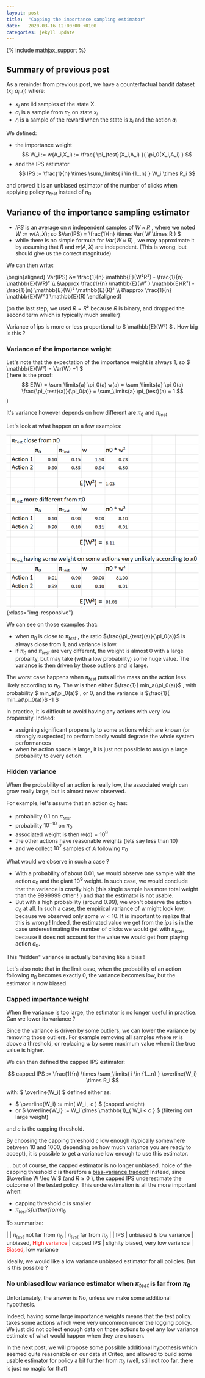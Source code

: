 ```yaml
---
layout: post
title:  "Capping the importance sampling estimator"
date:   2020-03-16 12:00:00 +0100
categories: jekyll update
---
```

{% include mathjax_support %}

## Summary of previous post

As a reminder from previous post, we have a counterfactual bandit dataset $(x_i, a_i, r_i)$ where:

* $x_i$ are iid samples of the state X.
* $a_i$ is a sample from $\pi_0$ on state $x_i$
* $r_i$ is a sample of the reward when the state is $x_i$ and the action $a_i$

We defined:
- the importance weight $$ W_i := w(A_i,X_i) := \frac{ \pi_{test}(X_i,A_i) }{ \pi_0(X_i,A_i) } $$
- and the IPS estimator $$ IPS := \frac{1}{n} \times  \sum_\limits{ i \in {1...n} } W_i \times  R_i $$
 
and proved it is an unbiased estimator of the number of clicks when applying policy $\pi_{test}$ instead of $\pi_0$

## Variance of the importance sampling estimator

- $IPS$ is an average on $n$ independent samples of $W \times R$ , where we noted $W := w(A,X)$; so $Var(IPS) = \frac{1}{n} \times Var( W \times R ) $ 
- while there is no simple formula for $Var( W \times R)$ , we may approximate it by assuming that $R$ and $w(A,X)$ are independent. (This is wrong, but should give us the correct magnitude)

We can then write:

\begin{aligned}
  Var(IPS)  &= \frac{1}{n} \mathbb{E}(W²R²) - \frac{1}{n} \mathbb{E}(WR)² \\\\  &\approx \frac{1}{n} \mathbb{E}(W² ) \mathbb{E}(R²) - \frac{1}{n} \mathbb{E}(W)² \mathbb{E}(R)² \\\\           &\approx \frac{1}{n} \mathbb{E}(W² ) \mathbb{E}(R)
\end{aligned}

(on the last step, we used  $R=R²$ because $R$ is binary, and dropped the second term which is typically much smaller)

Variance of ips is more or less proportional to $ \mathbb{E}(W²) $ . How big is this ?

### Variance of the importance weight

Let's note that the expectation of the importance weight is always $1$, so $ \mathbb{E}(W²) = Var(W) +1 $  
( here is the proof: 
$$ E(W) = \sum_\limits{a} \pi_0(a) w(a) = \sum_\limits{a} \pi_0(a) \frac{\pi_{test}(a)}{\pi_0(a)}  = \sum_\limits{a} \pi_{test}(a) = 1 $$ )


It's variance however depends on how different are $\pi_0$ and $\pi_{test}$

Let's look at what happen on a few examples:

![w examples](/assets/images/reco_problem/w_with_different_pi.png){:class="img-responsive"}

We can see on those examples that:
- when $\pi_0$ is close to $\pi_{test}$ , the ratio  $\frac{\pi_{test}(a)}{\pi_0(a)}$  is always close from 1, and variance is low.
- if $\pi_0$ and $\pi_{test}$ are very different, the weight is almost 0 with a large probality, but may take (with a low probability) some huge value. The variance is then driven by those outliers and is large.

The worst case happens when $\pi_{test}$ puts all the mass on the action less likely according to $\pi_0$.
The $w$ is then either $\frac{1}{ min_a(\pi_0(a)}$ , with probability $ min_a(\pi_0(a)$ , or 0, and the variance is   $\frac{1}{ min_a(\pi_0(a)}$ -1 $

In practice, it is difficult to avoid having any actions with very low propensity. Indeed:
 - assigning significant propensity to some actions which are known (or strongly suspected) to perform badly would degrade the whole system performances
 - when he action space is large, it is just not possible to assign a large probability to every action.


### Hidden variance

When the probability of an action is really low, the associated weigh can grow really large, but is almost never observed. 

For example, let's assume that an action $a_0$ has:
- probability $0.1$ on $\pi_{test}$ 
- probability $10^{-10}$ on $\pi_0$
- associated weight is then $w(a) = 10^9$
- the other actions have reasonable weights (lets say less than 10)
- and we collect $10^7$ samples of $A$ following $\pi_0$

What would we observe in such a case ?
- With a probability of about $0.01$, we would observe one sample with the action $a_0$ and the giant $10^9$ weight. In such case, we would conclude that the variance is crazily high (this single sample has more total weight than the 9999999 other ! ) and that the estimator is not usable.
- But with a high probability (around $0.99$), we won't observe the action $a_0$ at all. In such a case, the empirical variance of $w$ might look low, because we observed only some $w < 10$. It is important to realize that this is wrong ! Indeed, the estimated value we get from the $ips$ is in the case underestimating the number of clicks we would get with $\pi_{test}$, because it does not account for the value we would get from playing action $a_0$.

This "hidden" variance is actually behaving like a bias !

Let's also note that in the limit case, when the probability of an action following $\pi_0$ becomes exactly 0, the variance becomes low, but the estimator is now biased.

### Capped importance weight

When the variance is too large, the estimator is no longer useful in practice. Can we lower its variance ?

Since the variance is driven by some outliers, we can lower the variance by removing those outliers. For example removing all samples where $w$ is above a threshold, or replacing $w$ by some maximum value when it the true value is higher.

 We can then defined the capped IPS estimator:

$$ capped IPS := \frac{1}{n} \times  \sum_\limits{ i \in {1...n} } \overline{W_i} \times  R_i $$

with:  $ \overline{W_i} $ defined either as:
 -  $ \overline{W_i} := min( W_i , c ) $     (capped weight)
 -  or $ \overline{W_i} :=  W_i \times \mathbb{1}_{ W_i < c  } $    (filtering out large weight)

and $c$ is the capping threshold.

By choosing the capping threshold $c$ low enough (typically somewhere between 10 and 1000, depending on how much variance you are ready to accept), it is possible to get a variance low enough to use this estimator.

... but of course, the capped estimator is no longer unbiased. hoice of the capping threshold $c$ is therefore a [bias-variance tradeoff](https://en.wikipedia.org/wiki/Bias%E2%80%93variance_tradeoff)
 Instead, since $\overline W \leq W $ (and $R \geq 0$ ), the capped IPS underestimate the outcome of the tested policy.
This underestimation is all the more important when:
 - capping threshold $c$ is smaller
 - $\pi_{test} is further from \pi_0$
 
To summarize:

|            | $\pi_{test}$ not far from $\pi_0$  | $\pi_{test}$ far from $\pi_0$ |
| IPS        |  unbiased & low variance | unbiased, <span style="color:red">High variance</span>
| capped IPS | slighlty biased, very low variance | <span style="color:red">Biased</span>, low variance

Ideally, we would like a low variance unbiased estimator for all policies. But is this possible ?


### No unbiased low variance estimator when $\pi_{test}$ is far from $\pi_0$

Unfortunately, the answer is No, unless we make some additional hypothesis.

Indeed, having  some  large  importance  weights  means  that  the  test  policy  takes  some  actions  which  were  very uncommon under the logging policy.  We just did not collect enough data on those actions to get any low variance estimate of what would happen when they are chosen.

In the next post, we will propose some possible additional hypothesis which seemed quite reasonable on our data at Criteo, and allowed to build some usable estimator for policy a bit further from $\pi_0$ (well, still not *too* far, there is just no magic for that)

